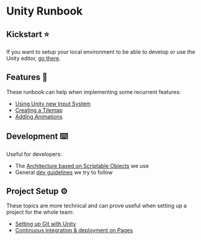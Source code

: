 # Unity Runbook

## Kickstart ⭐

If you want to setup your local environment to be able to develop or use the Unity editor, [go there](./Kickstart/Environment.md).  

## Features 🧰

These runbook can help when implementing some recurrent features:  
- [Using Unity new Input System](./Features/Input.md)  
- [Creating a Tilemap](./Features/Tilemap.md)
- [Adding Animations](./Features/Animation.md)

## Development ⌨️

Useful for developers:  
- The [Architecture based on Scriptable Objects](./Development/ScriptableObjectsArchitecture.md) we use
- General [dev guidelines](./Development/Guidelines.md) we try to follow

## Project Setup ⚙️

These topics are more technical and can prove useful when setting up a project for the whole team:  
- [Setting up Git with Unity](./Kickstart/Git.md)
- [Continuous integration & deployment on Pages](./Kickstart/CI.md)
